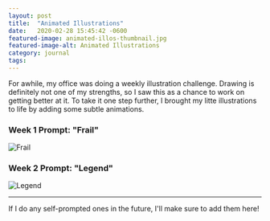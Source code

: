 ```yaml
---
layout: post
title:  "Animated Illustrations"
date:   2020-02-28 15:45:42 -0600
featured-image: animated-illos-thumbnail.jpg
featured-image-alt: Animated Illustrations
category: journal
tags: 
---
```


For awhile, my office was doing a weekly illustration challenge. Drawing is definitely not one of my strengths, so I saw this as a chance to work on getting better at it. To take it one step further, I brought my litte illustrations to life by adding some subtle animations.

### Week 1 Prompt: "Frail"

![Frail](../../../../assets/images/Frail.gif)

### Week 2 Prompt: "Legend"

![Legend](../../../../assets/images/Legend.gif)

---

If I do any self-prompted ones in the future, I'll make sure to add them here!